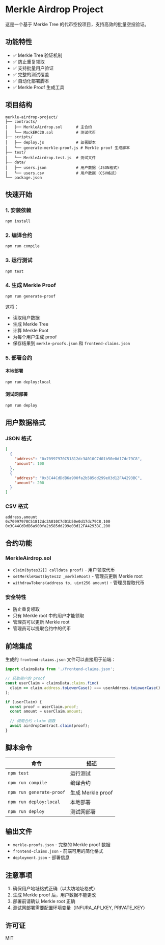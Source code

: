 # Merkle Airdrop Project

这是一个基于 Merkle Tree 的代币空投项目，支持高效的批量空投验证。

## 功能特性

- ✅ Merkle Tree 验证机制
- ✅ 防止重复领取
- ✅ 支持批量用户验证
- ✅ 完整的测试覆盖
- ✅ 自动化部署脚本
- ✅ Merkle Proof 生成工具

## 项目结构

```
merkle-airdrop-project/
├── contracts/
│   ├── MerkleAirdrop.sol      # 主合约
│   └── MockERC20.sol          # 测试代币
├── scripts/
│   ├── deploy.js              # 部署脚本
│   └── generate-merkle-proof.js # Merkle proof 生成脚本
├── test/
│   └── MerkleAirdrop.test.js  # 测试文件
├── data/
│   ├── users.json             # 用户数据 (JSON格式)
│   └── users.csv              # 用户数据 (CSV格式)
└── package.json
```

## 快速开始

### 1. 安装依赖

```bash
npm install
```

### 2. 编译合约

```bash
npm run compile
```

### 3. 运行测试

```bash
npm test
```

### 4. 生成 Merkle Proof

```bash
npm run generate-proof
```

这将：
- 读取用户数据
- 生成 Merkle Tree
- 计算 Merkle Root
- 为每个用户生成 proof
- 保存结果到 `merkle-proofs.json` 和 `frontend-claims.json`

### 5. 部署合约

#### 本地部署
```bash
npm run deploy:local
```

#### 测试网部署
```bash
npm run deploy
```

## 用户数据格式

### JSON 格式
```json
[
  {
    "address": "0x70997970C51812dc3A010C7d01b50e0d17dc79C8",
    "amount": 100
  },
  {
    "address": "0x3C44CdDdB6a900fa2b585dd299e03d12FA4293BC",
    "amount": 200
  }
]
```

### CSV 格式
```csv
address,amount
0x70997970C51812dc3A010C7d01b50e0d17dc79C8,100
0x3C44CdDdB6a900fa2b585dd299e03d12FA4293BC,200
```

## 合约功能

### MerkleAirdrop.sol

- `claim(bytes32[] calldata proof)` - 用户领取代币
- `setMerkleRoot(bytes32 _merkleRoot)` - 管理员更新 Merkle root
- `withdrawTokens(address to, uint256 amount)` - 管理员提取代币

### 安全特性

- 防止重复领取
- 只有 Merkle root 中的用户才能领取
- 管理员可以更新 Merkle root
- 管理员可以提取合约中的代币

## 前端集成

生成的 `frontend-claims.json` 文件可以直接用于前端：

```javascript
import claimsData from './frontend-claims.json';

// 获取用户的 proof
const userClaim = claimsData.claims.find(
  claim => claim.address.toLowerCase() === userAddress.toLowerCase()
);

if (userClaim) {
  const proof = userClaim.proof;
  const amount = userClaim.amount;
  
  // 调用合约 claim 函数
  await airdropContract.claim(proof);
}
```

## 脚本命令

| 命令 | 描述 |
|------|------|
| `npm test` | 运行测试 |
| `npm run compile` | 编译合约 |
| `npm run generate-proof` | 生成 Merkle proof |
| `npm run deploy:local` | 本地部署 |
| `npm run deploy` | 测试网部署 |

## 输出文件

- `merkle-proofs.json` - 完整的 Merkle proof 数据
- `frontend-claims.json` - 前端可用的简化格式
- `deployment.json` - 部署信息

## 注意事项

1. 确保用户地址格式正确（以太坊地址格式）
2. 生成 Merkle proof 后，用户数据不能更改
3. 部署前请确认 Merkle root 正确
4. 测试网部署需要配置环境变量（INFURA_API_KEY, PRIVATE_KEY）

## 许可证

MIT 